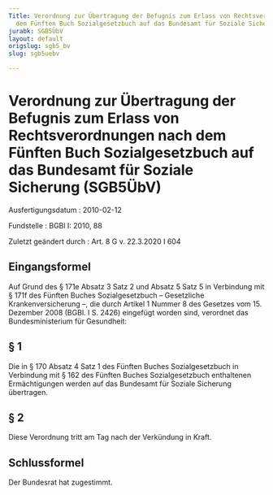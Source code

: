 ```yaml
---
Title: Verordnung zur Übertragung der Befugnis zum Erlass von Rechtsverordnungen nach
  dem Fünften Buch Sozialgesetzbuch auf das Bundesamt für Soziale Sicherung
jurabk: SGB5ÜbV
layout: default
origslug: sgb5_bv
slug: sgb5uebv

---
```


# Verordnung zur Übertragung der Befugnis zum Erlass von Rechtsverordnungen nach dem Fünften Buch Sozialgesetzbuch auf das Bundesamt für Soziale Sicherung (SGB5ÜbV)

Ausfertigungsdatum
:   2010-02-12

Fundstelle
:   BGBl I: 2010, 88

Zuletzt geändert durch
:   Art. 8 G v. 22.3.2020 I 604


## Eingangsformel

Auf Grund des § 171e Absatz 3 Satz 2 und Absatz 5 Satz 5 in Verbindung
mit § 171f des Fünften Buches Sozialgesetzbuch – Gesetzliche
Krankenversicherung –, die durch Artikel 1 Nummer 8 des Gesetzes vom
15\. Dezember 2008 (BGBl. I S. 2426) eingefügt worden sind, verordnet
das Bundesministerium für Gesundheit:


## § 1

Die in § 170 Absatz 4 Satz 1 des Fünften Buches Sozialgesetzbuch in
Verbindung mit § 162 des Fünften Buches Sozialgesetzbuch enthaltenen
Ermächtigungen werden auf das Bundesamt für Soziale Sicherung
übertragen.


## § 2

Diese Verordnung tritt am Tag nach der Verkündung in Kraft.


## Schlussformel

Der Bundesrat hat zugestimmt.

